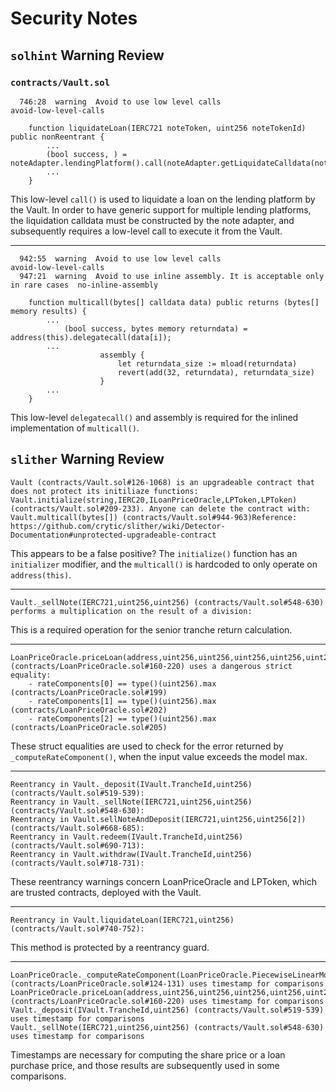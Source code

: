 # Security Notes

## `solhint` Warning Review

### `contracts/Vault.sol`

```
  746:28  warning  Avoid to use low level calls                                       avoid-low-level-calls

    function liquidateLoan(IERC721 noteToken, uint256 noteTokenId) public nonReentrant {
        ...
        (bool success, ) = noteAdapter.lendingPlatform().call(noteAdapter.getLiquidateCalldata(noteTokenId));
        ...
    }
```
This low-level `call()` is used to liquidate a loan on the lending platform by
the Vault. In order to have generic support for multiple lending platforms, the
liquidation calldata must be constructed by the note adapter, and subsequently
requires a low-level call to execute it from the Vault.

--------------------------------------------------------------------------------

```
  942:55  warning  Avoid to use low level calls                                       avoid-low-level-calls
  947:21  warning  Avoid to use inline assembly. It is acceptable only in rare cases  no-inline-assembly

    function multicall(bytes[] calldata data) public returns (bytes[] memory results) {
        ...
            (bool success, bytes memory returndata) = address(this).delegatecall(data[i]);
        ...
                    assembly {
                        let returndata_size := mload(returndata)
                        revert(add(32, returndata), returndata_size)
                    }
        ...
    }
```
This low-level `delegatecall()` and assembly is required for the inlined
implementation of `multicall()`.

## `slither` Warning Review

```
Vault (contracts/Vault.sol#126-1068) is an upgradeable contract that does not protect its initiliaze functions: Vault.initialize(string,IERC20,ILoanPriceOracle,LPToken,LPToken) (contracts/Vault.sol#209-233). Anyone can delete the contract with: Vault.multicall(bytes[]) (contracts/Vault.sol#944-963)Reference: https://github.com/crytic/slither/wiki/Detector-Documentation#unprotected-upgradeable-contract
```
This appears to be a false positive? The `initialize()` function has an
`initializer` modifier, and the `multicall()` is hardcoded to only operate on
`address(this)`.

--------------------------------------------------------------------------------

```
Vault._sellNote(IERC721,uint256,uint256) (contracts/Vault.sol#548-630) performs a multiplication on the result of a division:
```
This is a required operation for the senior tranche return calculation.

--------------------------------------------------------------------------------

```
LoanPriceOracle.priceLoan(address,uint256,uint256,uint256,uint256,uint256,uint256) (contracts/LoanPriceOracle.sol#160-220) uses a dangerous strict equality:
	- rateComponents[0] == type()(uint256).max (contracts/LoanPriceOracle.sol#199)
	- rateComponents[1] == type()(uint256).max (contracts/LoanPriceOracle.sol#202)
	- rateComponents[2] == type()(uint256).max (contracts/LoanPriceOracle.sol#205)
```
These struct equalities are used to check for the error returned by
`_computeRateComponent()`, when the input value exceeds the model max.

--------------------------------------------------------------------------------

```
Reentrancy in Vault._deposit(IVault.TrancheId,uint256) (contracts/Vault.sol#519-539):
Reentrancy in Vault._sellNote(IERC721,uint256,uint256) (contracts/Vault.sol#548-630):
Reentrancy in Vault.sellNoteAndDeposit(IERC721,uint256,uint256[2]) (contracts/Vault.sol#668-685):
Reentrancy in Vault.redeem(IVault.TrancheId,uint256) (contracts/Vault.sol#690-713):
Reentrancy in Vault.withdraw(IVault.TrancheId,uint256) (contracts/Vault.sol#718-731):
```
These reentrancy warnings concern LoanPriceOracle and LPToken, which are
trusted contracts, deployed with the Vault.

--------------------------------------------------------------------------------

```
Reentrancy in Vault.liquidateLoan(IERC721,uint256) (contracts/Vault.sol#740-752):
```
This method is protected by a reentrancy guard.

--------------------------------------------------------------------------------

```
LoanPriceOracle._computeRateComponent(LoanPriceOracle.PiecewiseLinearModel,uint256) (contracts/LoanPriceOracle.sol#124-131) uses timestamp for comparisons
LoanPriceOracle.priceLoan(address,uint256,uint256,uint256,uint256,uint256,uint256) (contracts/LoanPriceOracle.sol#160-220) uses timestamp for comparisons
Vault._deposit(IVault.TrancheId,uint256) (contracts/Vault.sol#519-539) uses timestamp for comparisons
Vault._sellNote(IERC721,uint256,uint256) (contracts/Vault.sol#548-630) uses timestamp for comparisons
```
Timestamps are necessary for computing the share price or a loan purchase
price, and those results are subsequently used in some comparisons.
